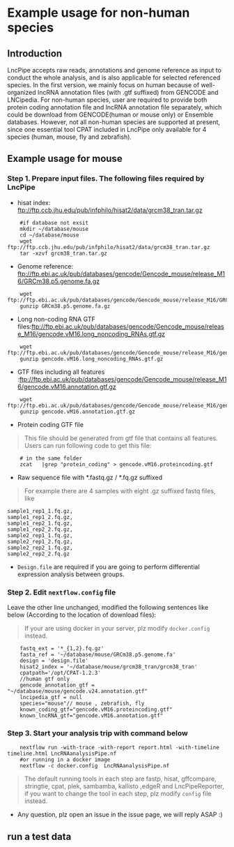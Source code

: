 # Example usage for non-human species 

## Introduction 
LncPipe accepts raw reads, annotations and genome reference as input to conduct the whole analysis, 
and is also applicable for selected referenced species. In the first version, we mainly focus on human 
because of well-organized lncRNA annotation files (with .gtf suffixed) from GENCODE and LNCipedia. 
For non-human species, user are required to provide both protein coding annotation file and lncRNA annotation file separately, 
which could be download from GENCODE(human or mouse only) or Ensemble databases. However, not all non-human species are supported 
at present, since one essential tool CPAT included in LncPipe only available for 4 species (human, mouse, fly and zebrafish). 

## Example usage for mouse 
### Step 1. Prepare input files. The following files required by LncPipe
* hisat index: ftp://ftp.ccb.jhu.edu/pub/infphilo/hisat2/data/grcm38_tran.tar.gz
```shell
    #if database not exsit 
    mkdir ~/database/mouse
    cd ~/database/mouse  
    wget ftp://ftp.ccb.jhu.edu/pub/infphilo/hisat2/data/grcm38_tran.tar.gz
    tar -xzvf grcm38_tran.tar.gz
```
* Genome reference: ftp://ftp.ebi.ac.uk/pub/databases/gencode/Gencode_mouse/release_M16/GRCm38.p5.genome.fa.gz
```shell
    wget ftp://ftp.ebi.ac.uk/pub/databases/gencode/Gencode_mouse/release_M16/GRCm38.p5.genome.fa.gz
    gunzip GRCm38.p5.genome.fa.gz
```
* Long non-coding RNA GTF files:ftp://ftp.ebi.ac.uk/pub/databases/gencode/Gencode_mouse/release_M16/gencode.vM16.long_noncoding_RNAs.gtf.gz
```shell
    wget ftp://ftp.ebi.ac.uk/pub/databases/gencode/Gencode_mouse/release_M16/gencode.vM16.long_noncoding_RNAs.gtf.gz
    gunzip gencode.vM16.long_noncoding_RNAs.gtf.gz
```
* GTF files including all features :ftp://ftp.ebi.ac.uk/pub/databases/gencode/Gencode_mouse/release_M16/gencode.vM16.annotation.gtf.gz
```shell
    wget ftp://ftp.ebi.ac.uk/pub/databases/gencode/Gencode_mouse/release_M16/gencode.vM16.annotation.gtf.gz
    gunzip gencode.vM16.annotation.gtf.gz
```
* Protein coding GTF file
> This file should be generated from gtf file that contains all features. Users can run following code to get this file:
```shell
    # in the same folder 
    zcat   |grep "protein_coding" > gencode.vM16.proteincoding.gtf
```
* Raw sequence file with \*.fastq.gz / \*.fq.gz suffixed
> For example there are 4 samples with eight .gz suffixed fastq files, like
```shell
sample1_rep1_1.fq.gz,
sample1_rep1_2.fq.gz,
sample1_rep2_1.fq.gz,
sample1_rep2_2.fq.gz,
sample2_rep1_1.fq.gz,
sample2_rep1_2.fq.gz,
sample2_rep2_1.fq.gz,
sample2_rep2_2.fq.gz
```

* `Design.file` are required if you are going to perform differential expression analysis between groups. 

### Step 2. Edit `nextflow.config` file 
Leave the other line unchanged, modified the following sentences like below (According to the location of download files):
> If your are using docker in your server, plz modify `docker.config` instead.  

```shell
    fastq_ext = '*_{1,2}.fq.gz'
    fasta_ref = '~/database/mouse/GRCm38.p5.genome.fa'
    design = 'design.file'
    hisat2_index = '~/database/mouse/grcm38_tran/grcm38_tran'
    cpatpath='/opt/CPAT-1.2.3'
    //human gtf only
    gencode_annotation_gtf = "~/database/mouse/gencode.v24.annotation.gtf"
    lncipedia_gtf = null
    species="mouse"// mouse , zebrafish, fly
    known_coding_gtf="gencode.vM16.proteincoding.gtf"
    known_lncRNA_gtf="gencode.vM16.annotation.gtf"

```
### Step 3. Start your analysis trip with command below   

```shell
    nextflow run -with-trace -with-report report.html -with-timeline timeline.html LncRNAanalysisPipe.nf 
    #or running in a docker image  
    nextflow -c docker.config  LncRNAanalysisPipe.nf 
```
> The default running tools in each step are fastp, hisat, gffcompare, stringtie, cpat, plek, sambamba, kallisto ,edgeR and LncPipeReporter, if you want to change the tool in each step, plz modify `config` file instead.

* Any question, plz open an issue in the issue page, we will reply ASAP :)


## run a test data 







